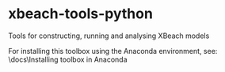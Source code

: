 # xbeach-tools-python
Tools for constructing, running and analysing XBeach models

For installing this toolbox using the Anaconda environment, see: \docs\Installing toolbox in Anaconda
